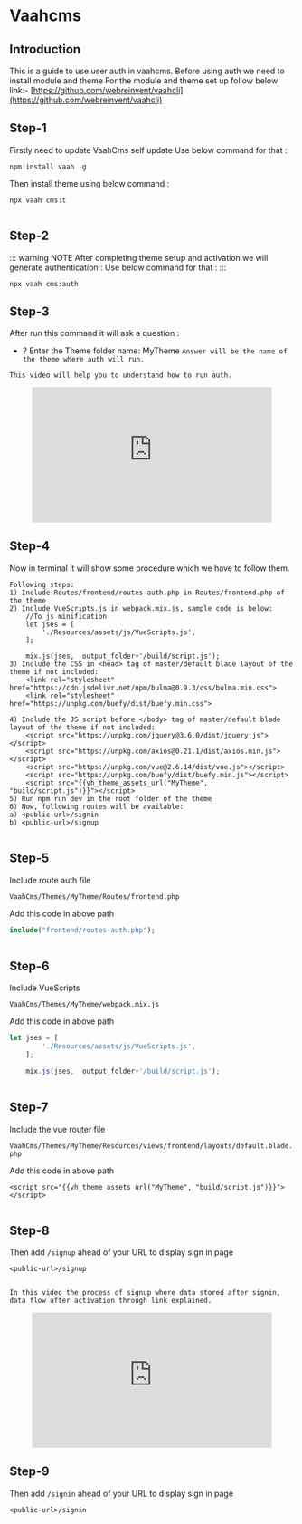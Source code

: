 # Vaahcms

[comment]: <> ([[toc]])

## Introduction

This is a guide to use user auth in vaahcms. Before using auth we need to install module and theme
For the module and theme set up follow below link:-
[https://github.com/webreinvent/vaahcli](https://github.com/webreinvent/vaahcli)

## Step-1
Firstly need to update VaahCms self update
Use below command for that :
```shell
npm install vaah -g
```
Then install theme using below command :
```shell
npx vaah cms:t
```

<img :src="$withBase('/images/user-auth-1.png')">

## Step-2
::: warning NOTE
After completing theme setup and activation we will generate authentication :
Use below command for that :
:::
```shell
npx vaah cms:auth
```

## Step-3
After run this command it will ask a question :

- ? Enter the Theme folder name:  MyTheme ```Answer will be the name of the theme where auth will run.```

```This video will help you to understand how to run auth.```

<figure>
  <iframe src="https://img-v4.getdemo.dev/screenshot/chrome_j3WEb0p0h0.mp4" frameborder="0" allowfullscreen="true" style="width: 100%; aspect-ratio: 16/9;"> </iframe>
</figure>

## Step-4
Now in terminal it will show some procedure which we have to follow them.

```
Following steps:
1) Include Routes/frontend/routes-auth.php in Routes/frontend.php of the theme
2) Include VueScripts.js in webpack.mix.js, sample code is below:
    //To js minification
    let jses = [
        './Resources/assets/js/VueScripts.js',
    ];

    mix.js(jses,  output_folder+'/build/script.js');
3) Include the CSS in <head> tag of master/default blade layout of the theme if not included:
    <link rel="stylesheet" href="https://cdn.jsdelivr.net/npm/bulma@0.9.3/css/bulma.min.css">
    <link rel="stylesheet" href="https://unpkg.com/buefy/dist/buefy.min.css">

4) Include the JS script before </body> tag of master/default blade layout of the theme if not included:
    <script src="https://unpkg.com/jquery@3.6.0/dist/jquery.js"></script>
    <script src="https://unpkg.com/axios@0.21.1/dist/axios.min.js"></script>
    <script src="https://unpkg.com/vue@2.6.14/dist/vue.js"></script>
    <script src="https://unpkg.com/buefy/dist/buefy.min.js"></script>
    <script src="{{vh_theme_assets_url("MyTheme", "build/script.js")}}"></script>
5) Run npm run dev in the root folder of the theme
6) Now, following routes will be available:
a) <public-url>/signin
b) <public-url>/signup
```

<img :src="$withBase('/images/user-auth-4.png')">

## Step-5
Include route auth file

```VaahCms/Themes/MyTheme/Routes/frontend.php```

Add this code in above path

```php
include("frontend/routes-auth.php");
```
<img :src="$withBase('/images/user-auth-5.png')">

## Step-6
Include VueScripts

```VaahCms/Themes/MyTheme/webpack.mix.js```

Add this code in above path  

```js
let jses = [
        './Resources/assets/js/VueScripts.js',
    ];

    mix.js(jses,  output_folder+'/build/script.js');
```
<img :src="$withBase('/images/user-auth-6.png')">

## Step-7
Include the vue router file

```VaahCms/Themes/MyTheme/Resources/views/frontend/layouts/default.blade.php```

Add this code in above path
```
<script src="{{vh_theme_assets_url("MyTheme", "build/script.js")}}"></script>
```
<img :src="$withBase('/images/user-auth-7.png')">

## Step-8
Then add ```/signup``` ahead of your URL to display sign in page 
```http request
<public-url>/signup
```
<img :src="$withBase('/images/user-auth-8.png')">

```In this video the process of signup where data stored after signin, data flow after activation through link explained.```

<figure>
  <iframe src="https://img-v4.getdemo.dev/screenshot/chrome_vU88cIvMDV.mp4" frameborder="0" allowfullscreen="true" style="width: 100%; aspect-ratio: 16/9;"> </iframe>
</figure>

## Step-9
Then add ```/signin``` ahead of your URL to display sign in page
```http request
<public-url>/signin
```
<img :src="$withBase('/images/user-auth-9.png')">